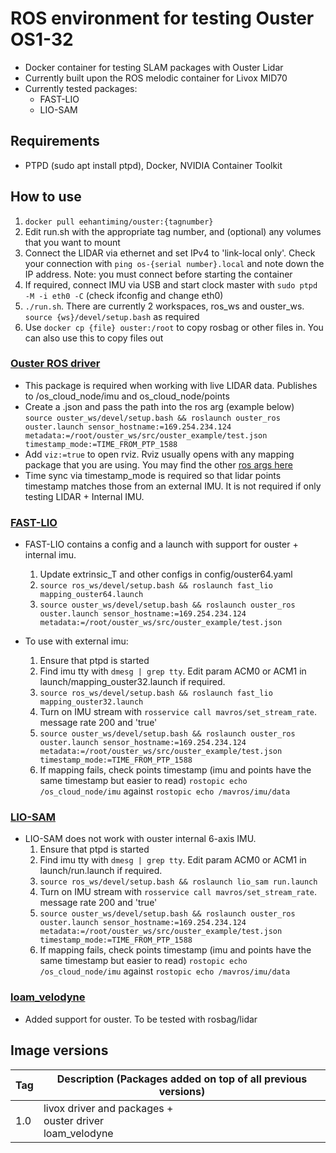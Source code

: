 # ROS environment for testing Ouster OS1-32
- Docker container for testing SLAM packages with Ouster Lidar
- Currently built upon the ROS melodic container for Livox MID70
- Currently tested packages:
    - FAST-LIO
    - LIO-SAM

## Requirements
- PTPD (sudo apt install ptpd), Docker, NVIDIA Container Toolkit  

## How to use
1. `docker pull eehantiming/ouster:{tagnumber}`  
2. Edit run.sh with the appropriate tag number, and (optional) any volumes that you want to mount 
3. Connect the LIDAR via ethernet and set IPv4 to 'link-local only'. Check your connection with `ping os-{serial number}.local` and note down the IP address. Note: you must connect before starting the container
4. If required, connect IMU via USB and start clock master with `sudo ptpd -M -i eth0 -C` (check ifconfig and change eth0)
5. `./run.sh`. There are currently 2 workspaces, ros_ws and ouster_ws. `source {ws}/devel/setup.bash` as required  
6. Use `docker cp {file} ouster:/root` to copy rosbag or other files in. You can also use this to copy files out  

### [Ouster ROS driver](https://github.com/ouster-lidar/ouster_example)
- This package is required when working with live LIDAR data. Publishes to /os_cloud_node/imu and os_cloud_node/points
- Create a .json and pass the path into the ros arg (example below)  
`source ouster_ws/devel/setup.bash && roslaunch ouster_ros ouster.launch sensor_hostname:=169.254.234.124 metadata:=/root/ouster_ws/src/ouster_example/test.json timestamp_mode:=TIME_FROM_PTP_1588`
- Add `viz:=true` to open rviz. Rviz usually opens with any mapping package that you are using. You may find the other [ros args here](https://github.com/ouster-lidar/ouster_example/blob/master/ouster_ros/ouster.launch)  
- Time sync via timestamp_mode is required so that lidar points timestamp matches those from an external IMU. It is not required if only testing LIDAR + Internal IMU.  

### [FAST-LIO](https://github.com/DinoHub/FAST_LIO)  
- FAST-LIO contains a config and a launch with support for ouster + internal imu.
    1. Update extrinsic_T and other configs in config/ouster64.yaml
    2. `source ros_ws/devel/setup.bash && roslaunch fast_lio mapping_ouster64.launch` 
    3. `source ouster_ws/devel/setup.bash && roslaunch ouster_ros ouster.launch sensor_hostname:=169.254.234.124 metadata:=/root/ouster_ws/src/ouster_example/test.json`

- To use with external imu:
    1. Ensure that ptpd is started
    2. Find imu tty with `dmesg | grep tty`. Edit param ACM0 or ACM1 in launch/mapping_ouster32.launch if required.
    3. `source ros_ws/devel/setup.bash && roslaunch fast_lio mapping_ouster32.launch`  
    4. Turn on IMU stream with `rosservice call mavros/set_stream_rate`. message rate 200 and 'true'  
    5. `source ouster_ws/devel/setup.bash && roslaunch ouster_ros ouster.launch sensor_hostname:=169.254.234.124 metadata:=/root/ouster_ws/src/ouster_example/test.json timestamp_mode:=TIME_FROM_PTP_1588`
    6. If mapping fails, check points timestamp (imu and points have the same timestamp but easier to read) `rostopic echo /os_cloud_node/imu` against `rostopic echo /mavros/imu/data`

### [LIO-SAM](https://github.com/TixiaoShan/LIO-SAM)
- LIO-SAM does not work with ouster internal 6-axis IMU.    
    1. Ensure that ptpd is started
    2. Find imu tty with `dmesg | grep tty`. Edit param ACM0 or ACM1 in launch/run.launch if required.
    3. `source ros_ws/devel/setup.bash && roslaunch lio_sam run.launch`  
    4. Turn on IMU stream with `rosservice call mavros/set_stream_rate`. message rate 200 and 'true'  
    5. `source ouster_ws/devel/setup.bash && roslaunch ouster_ros ouster.launch sensor_hostname:=169.254.234.124 metadata:=/root/ouster_ws/src/ouster_example/test.json timestamp_mode:=TIME_FROM_PTP_1588`
    6. If mapping fails, check points timestamp (imu and points have the same timestamp but easier to read) `rostopic echo /os_cloud_node/imu` against `rostopic echo /mavros/imu/data`

### [loam_velodyne](https://github.com/DinoHub/loam_velodyne)
- Added support for ouster. To be tested with rosbag/lidar

## Image versions
Tag | Description (Packages added on top of all previous versions)
---|---
1.0 |  livox driver and packages + <br> ouster driver <br> loam_velodyne <br>